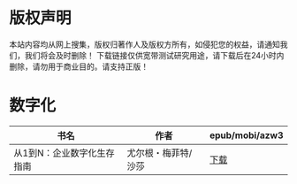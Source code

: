 # 版权声明

本站内容均从网上搜集，版权归著作人及版权方所有，如侵犯您的权益，请通知我们，我们将会及时删除！ 下载链接仅供宽带测试研究用途，请下载后在24小时内删除，请勿用于商业目的。请支持正版！

# 数字化

| 书名 | 作者 | epub/mobi/azw3 |
| --- | --- | --- |
| 从1到N：企业数字化生存指南 | 尤尔根・梅菲特/沙莎 | [下载](https://url89.ctfile.com/f/31084289-1357030510-608e72?p=8866) |

